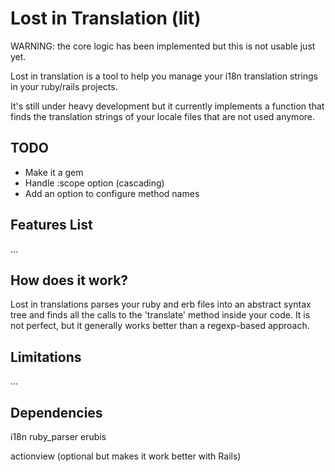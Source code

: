 # Lost in Translation (lit)

WARNING: the core logic has been implemented but this is not usable just yet.

Lost in translation is a tool to help you manage your i18n translation strings in your ruby/rails projects.

It's still under heavy development but it currently implements a function that finds the translation strings of your locale files that are not used anymore.

## TODO

 * Make it a gem
 * Handle :scope option (cascading)
 * Add an option to configure method names


## Features List

...

## How does it work?

Lost in translations parses your ruby and erb files into an abstract syntax tree and finds all the calls to the 'translate' method inside your code. It is not perfect, but it generally works better than a regexp-based approach. 

## Limitations

...

## Dependencies

i18n
ruby_parser
erubis

actionview (optional but makes it work better with Rails)
